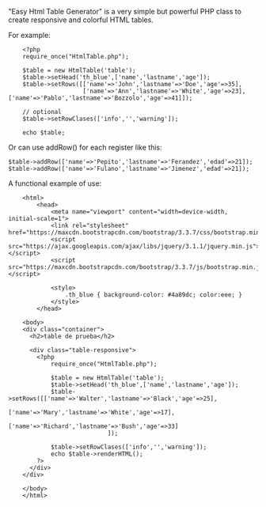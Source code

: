 "Easy Html Table Generator" is a very simple but powerful PHP class to create responsive and colorful HTML tables.

For example:


		<?php  
        require_once("HtmlTable.php");
    
        $table = new HtmlTable('table');
        $table->setHead('th_blue',['name','lastname','age']);        
        $table->setRows([['name'=>'John','lastname'=>'Doe','age'=>35],
                         ['name'=>'Ann','lastname'=>'White','age'=>23],                         ['name'=>'Pablo','lastname'=>'Bozzolo','age'=>41]]);                
                        
        // optional
        $table->setRowClases(['info','','warning']);       
        
        echo $table; 

		
Or can use addRow() for each register like this:


	$table->addRow(['name'=>'Pepito','lastname'=>'Ferandez','edad'=>21]);  
	$table->addRow(['name'=>'Fulano','lastname'=>'Jimenez','edad'=>21]);   	


A functional example of use:
	

		<html>
			<head>
				<meta name="viewport" content="width=device-width, initial-scale=1">
				<link rel="stylesheet" href="https://maxcdn.bootstrapcdn.com/bootstrap/3.3.7/css/bootstrap.min.css">
				<script src="https://ajax.googleapis.com/ajax/libs/jquery/3.1.1/jquery.min.js"></script>
				<script src="https://maxcdn.bootstrapcdn.com/bootstrap/3.3.7/js/bootstrap.min.js"></script>        
				
				<style>
					.th_blue { background-color: #4a89dc; color:eee; }
				</style>
			</head>

		<body>    
		<div class="container">
		  <h2>table de prueba</h2>
		  
		  <div class="table-responsive"> 
			<?php  
				require_once("HtmlTable.php");
			
				$table = new HtmlTable('table');
				$table->setHead('th_blue',['name','lastname','age']);        
				$table->setRows([['name'=>'Walter','lastname'=>'Black','age'=>25],
								 ['name'=>'Mary','lastname'=>'White','age'=>17],
								 ['name'=>'Richard','lastname'=>'Bush','age'=>33]                                                    
								]);                                
				
				$table->setRowClases(['info','','warning']);                
				echo $table->renderHTML();
			?>
		  </div>
		</div>

		</body>
		</html> 